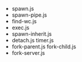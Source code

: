- spawn.js
- spawn-pipe.js
- find-wc.js
- exec.js
- spawn-inherit.js
- detach.js timer.js
- fork-parent.js fork-child.js
- fork-server.js
